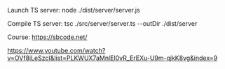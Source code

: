 Launch TS server:
node ./dist/server/server.js

Compile TS server:
tsc ./src/server/server.ts --outDir ./dist/server 

Course:
https://sbcode.net/

https://www.youtube.com/watch?v=OVf8iLeSzcI&list=PLKWUX7aMnlEI0vR_ErEXu-U9m-qjkK8vg&index=9
